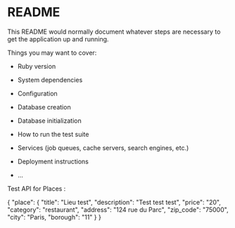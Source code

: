 # README

This README would normally document whatever steps are necessary to get the
application up and running.

Things you may want to cover:

* Ruby version

* System dependencies

* Configuration

* Database creation

* Database initialization

* How to run the test suite

* Services (job queues, cache servers, search engines, etc.)

* Deployment instructions

* ...

Test API for Places :

{
	"place": {
		"title": "Lieu test",
		"description": "Test test test",
        "price": "20",
        "category": "restaurant",
        "address": "124 rue du Parc",
        "zip_code": "75000",
        "city": "Paris,
        "borough": "11"
	}
}
